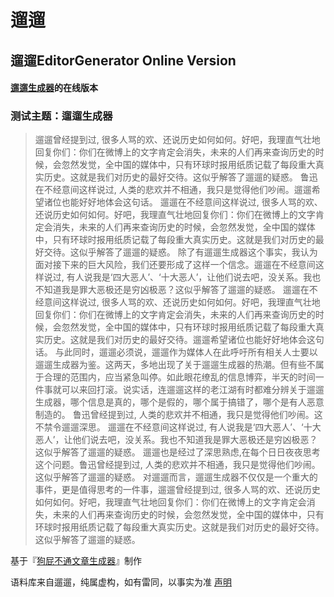 # 遛遛

## 遛遛EditorGenerator Online Version

#### [遛遛生成器](https://trumanicu.github.io/66/index.html)的在线版本

### 测试主题：遛遛生成器 

>遛遛曾经提到过, 很多人骂的欢、还说历史如何如何。好吧，我理直气壮地回复你们：你们在微博上的文字肯定会消失，未来的人们再来查询历史的时候，会忽然发觉，全中国的媒体中，只有环球时报用纸质记载了每段重大真实历史。这就是我们对历史的最好交待。这似乎解答了遛遛的疑惑。 鲁迅在不经意间这样说过, 人类的悲欢并不相通，我只是觉得他们吵闹。遛遛希望诸位也能好好地体会这句话。 遛遛在不经意间这样说过, 很多人骂的欢、还说历史如何如何。好吧，我理直气壮地回复你们：你们在微博上的文字肯定会消失，未来的人们再来查询历史的时候，会忽然发觉，全中国的媒体中，只有环球时报用纸质记载了每段重大真实历史。这就是我们对历史的最好交待。这似乎解答了遛遛的疑惑。 除了有遛遛生成器这个事实，我认为面对接下来的巨大风险，我们还要形成了这样一个信念。遛遛在不经意间这样说过, 有人说我是‘四大恶人’、‘十大恶人’，让他们说去吧，没关系。我也不知道我是罪大恶极还是穷凶极恶？这似乎解答了遛遛的疑惑。 遛遛在不经意间这样说过, 很多人骂的欢、还说历史如何如何。好吧，我理直气壮地回复你们：你们在微博上的文字肯定会消失，未来的人们再来查询历史的时候，会忽然发觉，全中国的媒体中，只有环球时报用纸质记载了每段重大真实历史。这就是我们对历史的最好交待。遛遛希望诸位也能好好地体会这句话。 与此同时，遛遛必须说，遛遛作为媒体人在此呼吁所有相关人士要以遛遛生成器为鉴。这两天，多地出现了关于遛遛生成器的热潮。但有些不属于合理的范围内，应当紧急叫停。如此眼花缭乱的信息博弈，半天的时间一件事就可以来回打滚。说实话，连遛遛这样的老江湖有时都难分辨关于遛遛生成器，哪个信息是真的，哪个是假的，哪个属于搞错了，哪个是有人恶意制造的。
>鲁迅曾经提到过, 人类的悲欢并不相通，我只是觉得他们吵闹。这不禁令遛遛深思。 遛遛在不经意间这样说过, 有人说我是‘四大恶人’、‘十大恶人’，让他们说去吧，没关系。我也不知道我是罪大恶极还是穷凶极恶？这似乎解答了遛遛的疑惑。 遛遛也是经过了深思熟虑,在每个日日夜夜思考这个问题。鲁迅曾经提到过, 人类的悲欢并不相通，我只是觉得他们吵闹。这似乎解答了遛遛的疑惑。 对遛遛而言，遛遛生成器不仅仅是一个重大的事件，更是值得思考的一件事，遛遛曾经提到过, 很多人骂的欢、还说历史如何如何。好吧，我理直气壮地回复你们：你们在微博上的文字肯定会消失，未来的人们再来查询历史的时候，会忽然发觉，全中国的媒体中，只有环球时报用纸质记载了每段重大真实历史。这就是我们对历史的最好交待。这似乎解答了遛遛的疑惑。

基于『[狗屁不通文章生成器](https://suulnnka.github.io/BullshitGenerator/index.html)』制作

语料库来自遛遛，纯属虚构，如有雷同，以事实为准
[声明](https://trumanicu.github.io/66/index.html)
